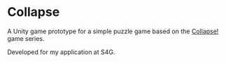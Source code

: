 # Collapse
A Unity game prototype for a simple puzzle game based on the [Collapse!](https://www.google.com "Wikipedia Article") game series.

Developed for my application at S4G.
